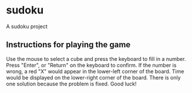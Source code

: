 # sudoku
 A sudoku project

## Instructions for playing the game ##
Use the mouse to select a cube and press the keyboard to fill in a number. Press "Enter", or "Return" on the keyboard to confirm. If the number is wrong, a red "X" would appear in the lower-left corner of the board. Time would be displayed on the lower-right corner of the board. 
There is only one solution because the problem is fixed. Good luck!